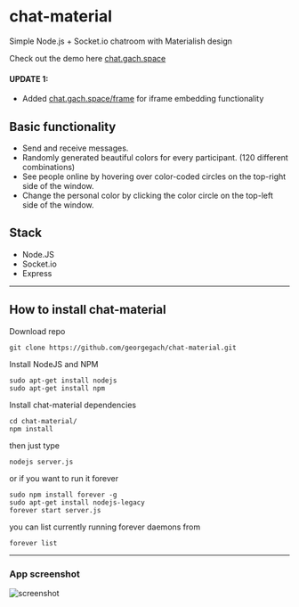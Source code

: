 # chat-material
Simple Node.js + Socket.io chatroom with Materialish design

Check out the demo here [chat.gach.space](http://chat.gach.space)

#### UPDATE 1:
- Added [chat.gach.space/frame](http://chat.gach.space/frame) for iframe embedding functionality

## Basic functionality
- Send and receive messages.
- Randomly generated beautiful colors for every participant. (120 different combinations)
- See people online by hovering over color-coded circles on the top-right side of the window.
- Change the personal color by clicking the color circle on the top-left side of the window.

## Stack
- Node.JS
- Socket.io
- Express

---
## How to install chat-material
Download repo
```
git clone https://github.com/georgegach/chat-material.git
```
Install NodeJS and NPM 
```
sudo apt-get install nodejs
sudo apt-get install npm
```
Install chat-material dependencies
```
cd chat-material/
npm install
```
then just type
```
nodejs server.js
```
or if you want to run it forever 
```
sudo npm install forever -g
sudo apt-get install nodejs-legacy 
forever start server.js
```
you can list currently running forever daemons from 
```
forever list
```
---

### App screenshot
![screenshot](https://raw.githubusercontent.com/georgegach/chat-material/master/res/screenshot.JPG)
